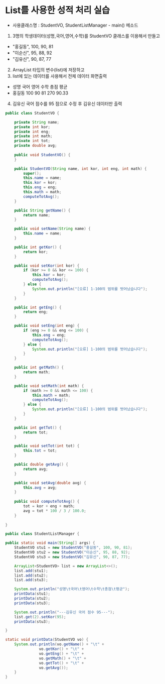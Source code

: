 # List를 사용한 성적 처리 실습

- 사용클래스명 : StudentVO, StudentListManager - main() 메소드
1. 3명의 학생데이터(성명,국어,영어,수학)를 StudentVO 클래스를 이용해서 만들고
- "홍길동", 100, 90, 81
- "이순신", 95, 88, 92
- "김유신", 90, 87, 77
2. ArrayList 타입의 변수(list)에 저장하고
3. list에 있는 데이터를 사용해서 전체 데이터 화면출력
- 성명    국어   영어  수학    총점     평균
- 홍길동   100  90  81  270  90.33
4. 김유신 국어 점수를 95 점으로 수정 후 김유신 데이터만 출력

```java
public class StudentVO {

	private String name;
	private int kor;
	private int eng;
	private int math;
	private int tot;
	private double avg;
	
	public void StudentVO() {
	}

	public StudentVO(String name, int kor, int eng, int math) {
		super();
		this.name = name;
		this.kor = kor;
		this.eng = eng;
		this.math = math;
		computeTotAvg();
	}

	public String getName() {
		return name;
	}

	public void setName(String name) {
		this.name = name;
	}

	public int getKor() {
		return kor;
	}

	public void setKor(int kor) {
		if (kor >= 0 && kor <= 100) {
			this.kor = kor;
			computeTotAvg();
		} else {
			System.out.println("[오류] 1-100의 범위를 벗어났습니다");
		}
	}

	public int getEng() {
		return eng;
	}

	public void setEng(int eng) {
		if (eng >= 0 && eng <= 100) {
			this.eng = eng;
			computeTotAvg();
		} else {
			System.out.println("[오류] 1-100의 범위를 벗어났습니다");
		}
	}

	public int getMath() {
		return math;
	}

	public void setMath(int math) {
		if (math >= 0 && math <= 100) {
			this.math = math;
			computeTotAvg();
		} else {
			System.out.println("[오류] 1-100의 범위를 벗어났습니다");
		}
	}

	public int getTot() {
		return tot;
	}

	public void setTot(int tot) {
		this.tot = tot;
	}

	public double getAvg() {
		return avg;
	}

	public void setAvg(double avg) {
		this.avg = avg;
	}
	
	public void computeTotAvg() {
		tot = kor + eng + math;
		avg = tot * 100 / 3 / 100.0;
	}
	
}
```
```java
public class StudentListManager {

public static void main(String[] args) {
	StudentVO stu1 = new StudentVO("홍길동", 100, 90, 81);
	StudentVO stu2 = new StudentVO("이순신", 95, 88, 92);
	StudentVO stu3 = new StudentVO("김유신", 90, 87, 77);

	ArrayList<StudentVO> list = new ArrayList<>();
	list.add(stu1);
	list.add(stu2);
	list.add(stu3);

	System.out.println("성명\t국어\t영어\t수학\t총점\t평균");
	printData(stu1);
	printData(stu2);
	printData(stu3);

	System.out.println("---김유신 국어 점수 95---");
	list.get(2).setKor(95);
	printData(stu3);

}

static void printData(StudentVO vo) {
	System.out.println(vo.getName() + "\t" + 
			   vo.getKor() + "\t" + 
			   vo.getEng() + "\t" + 
			   vo.getMath() + "\t" + 
			   vo.getTot() + "\t" + 
			   vo.getAvg());	
	}	
}
```
